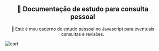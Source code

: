 <h2 align="center">
    <a">🔗 Documentação de estudo para consulta pessoal</a>
</h2>
<p align="center">🚀 Esté é meu caderno de estudo pessoal no Javascript para eventuais consultas e revisões.</p> 


![cort](https://user-images.githubusercontent.com/56550632/120037606-46681700-bfd8-11eb-9dce-cab735c07f91.jpeg)
